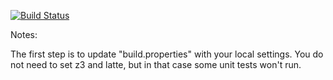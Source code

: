 [![Build Status](https://travis-ci.org/AntiStig/green.svg?branch=master)](https://travis-ci.org/AntiStig/green.svg?branch=master)

Notes:

The first step is to update "build.properties" with your local
settings.  You do not need to set z3 and latte, but in that case
some unit tests won't run.
   
